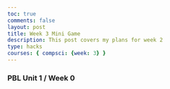 ```yaml
---
toc: true
comments: false
layout: post
title: Week 3 Mini Game
description: This post covers my plans for week 2
type: hacks
courses: { compsci: {week: 3} }
---
```


### PBL Unit 1 / Week 0

<html lang="en">
<head>
    <meta charset="UTF-8">
    <meta name="viewport" content="width=device-width, initial-scale=1.0">
    <title>Search Bar</title>
    <style>
        /* Style the search container */
        .search-container {
            display: flex;
            align-items: center;
        }

        /* Style the search input */
        .search-input {
            padding: 10px;
            width: 300px;
            border: 1px solid #ccc;
            border-radius: 4px;
            outline: none;
        }

        /* Style the search button */
        .search-button {
            background-color: #007BFF;
            color: #fff;
            border: none;
            border-radius: 4px;
            padding: 10px 20px;
            margin-left: 10px;
            cursor: pointer;
        }

        /* Change button color on hover */
        .search-button:hover {
            background-color: #0056b3;
        }
    </style>
</head>
<body>
    <div class="search-container">
        <input type="text" class="search-input" placeholder="Search...">
        <button class="search-button">Search</button>
    </div>
</body>
</html>

<html>
<head>
    <title>Python Terms and Definitions</title>
</head>
<body>
    <h1>Python Terms and Definitions</h1>
    <table border="1">
        <tr>
          
